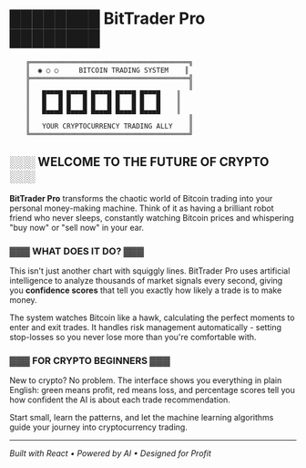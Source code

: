 # ████████ BitTrader Pro ████████
```
    ╔═══════════════════════════════════════╗
    ║  ◉ ○ ○     BITCOIN TRADING SYSTEM    ║
    ╠═══════════════════════════════════════╣
    ║                                       ║
    ║   █▀▀▀█ █▀▀▀█ █▀▀▀█ █▀▀▀█ █▀▀▀█    ║
    ║   █   █ █   █ █   █ █   █ █   █    ║
    ║   █▄▄▄█ █▄▄▄█ █▄▄▄█ █▄▄▄█ █▄▄▄█    ║
    ║                                       ║
    ║   YOUR CRYPTOCURRENCY TRADING ALLY    ║
    ╚═══════════════════════════════════════╝
```

## ░░░ WELCOME TO THE FUTURE OF CRYPTO ░░░

**BitTrader Pro** transforms the chaotic world of Bitcoin trading into your personal money-making machine. Think of it as having a brilliant robot friend who never sleeps, constantly watching Bitcoin prices and whispering "buy now" or "sell now" in your ear.

### ▓▓▓ WHAT DOES IT DO? ▓▓▓

This isn't just another chart with squiggly lines. BitTrader Pro uses artificial intelligence to analyze thousands of market signals every second, giving you **confidence scores** that tell you exactly how likely a trade is to make money. 

The system watches Bitcoin like a hawk, calculating the perfect moments to enter and exit trades. It handles risk management automatically - setting stop-losses so you never lose more than you're comfortable with.

### ▓▓▓ FOR CRYPTO BEGINNERS ▓▓▓

New to crypto? No problem. The interface shows you everything in plain English: green means profit, red means loss, and percentage scores tell you how confident the AI is about each trade recommendation.

Start small, learn the patterns, and let the machine learning algorithms guide your journey into cryptocurrency trading.

---
*Built with React • Powered by AI • Designed for Profit*
